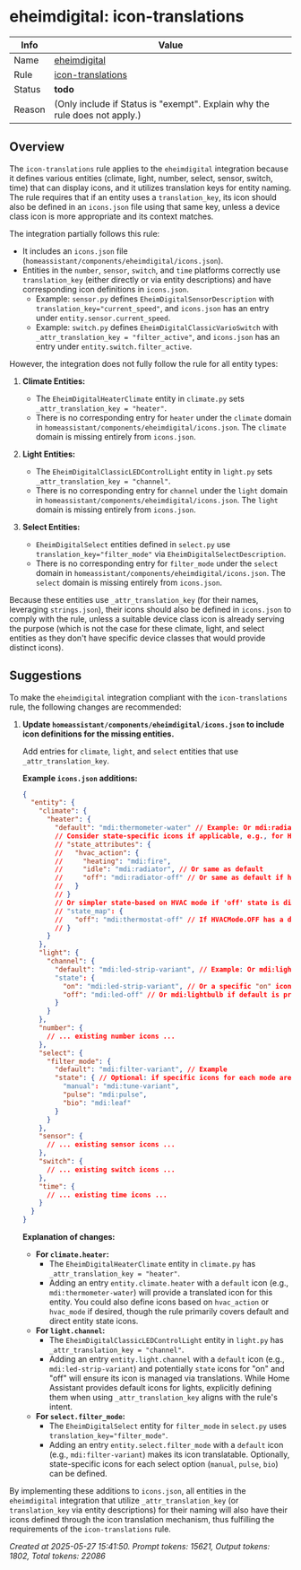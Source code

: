 # eheimdigital: icon-translations

| Info   | Value                                                                    |
|--------|--------------------------------------------------------------------------|
| Name   | [eheimdigital](https://www.home-assistant.io/integrations/eheimdigital/) |
| Rule   | [icon-translations](https://developers.home-assistant.io/docs/core/integration-quality-scale/rules/icon-translations)                                                     |
| Status | **todo**                                                                 |
| Reason | (Only include if Status is "exempt". Explain why the rule does not apply.) |

## Overview

The `icon-translations` rule applies to the `eheimdigital` integration because it defines various entities (climate, light, number, select, sensor, switch, time) that can display icons, and it utilizes translation keys for entity naming. The rule requires that if an entity uses a `translation_key`, its icon should also be defined in an `icons.json` file using that same key, unless a device class icon is more appropriate and its context matches.

The integration partially follows this rule:
*   It includes an `icons.json` file (`homeassistant/components/eheimdigital/icons.json`).
*   Entities in the `number`, `sensor`, `switch`, and `time` platforms correctly use `translation_key` (either directly or via entity descriptions) and have corresponding icon definitions in `icons.json`.
    *   Example: `sensor.py` defines `EheimDigitalSensorDescription` with `translation_key="current_speed"`, and `icons.json` has an entry under `entity.sensor.current_speed`.
    *   Example: `switch.py` defines `EheimDigitalClassicVarioSwitch` with `_attr_translation_key = "filter_active"`, and `icons.json` has an entry under `entity.switch.filter_active`.

However, the integration does not fully follow the rule for all entity types:

1.  **Climate Entities:**
    *   The `EheimDigitalHeaterClimate` entity in `climate.py` sets `_attr_translation_key = "heater"`.
    *   There is no corresponding entry for `heater` under the `climate` domain in `homeassistant/components/eheimdigital/icons.json`. The `climate` domain is missing entirely from `icons.json`.

2.  **Light Entities:**
    *   The `EheimDigitalClassicLEDControlLight` entity in `light.py` sets `_attr_translation_key = "channel"`.
    *   There is no corresponding entry for `channel` under the `light` domain in `homeassistant/components/eheimdigital/icons.json`. The `light` domain is missing entirely from `icons.json`.

3.  **Select Entities:**
    *   `EheimDigitalSelect` entities defined in `select.py` use `translation_key="filter_mode"` via `EheimDigitalSelectDescription`.
    *   There is no corresponding entry for `filter_mode` under the `select` domain in `homeassistant/components/eheimdigital/icons.json`. The `select` domain is missing entirely from `icons.json`.

Because these entities use `_attr_translation_key` (for their names, leveraging `strings.json`), their icons should also be defined in `icons.json` to comply with the rule, unless a suitable device class icon is already serving the purpose (which is not the case for these climate, light, and select entities as they don't have specific device classes that would provide distinct icons).

## Suggestions

To make the `eheimdigital` integration compliant with the `icon-translations` rule, the following changes are recommended:

1.  **Update `homeassistant/components/eheimdigital/icons.json` to include icon definitions for the missing entities.**

    Add entries for `climate`, `light`, and `select` entities that use `_attr_translation_key`.

    **Example `icons.json` additions:**

    ```json
    {
      "entity": {
        "climate": {
          "heater": {
            "default": "mdi:thermometer-water" // Example: Or mdi:radiator, mdi:thermostat
            // Consider state-specific icons if applicable, e.g., for HVAC action
            // "state_attributes": {
            //   "hvac_action": {
            //     "heating": "mdi:fire",
            //     "idle": "mdi:radiator", // Or same as default
            //     "off": "mdi:radiator-off" // Or same as default if hvac_mode handles off
            //   }
            // }
            // Or simpler state-based on HVAC mode if 'off' state is distinct
            // "state_map": {
            //   "off": "mdi:thermostat-off" // If HVACMode.OFF has a distinct icon
            // }
          }
        },
        "light": {
          "channel": {
            "default": "mdi:led-strip-variant", // Example: Or mdi:lightbulb
            "state": {
              "on": "mdi:led-strip-variant", // Or a specific "on" icon
              "off": "mdi:led-off" // Or mdi:lightbulb if default is preferred for off
            }
          }
        },
        "number": {
          // ... existing number icons ...
        },
        "select": {
          "filter_mode": {
            "default": "mdi:filter-variant", // Example
            "state": { // Optional: if specific icons for each mode are desired
              "manual": "mdi:tune-variant",
              "pulse": "mdi:pulse",
              "bio": "mdi:leaf"
            }
          }
        },
        "sensor": {
          // ... existing sensor icons ...
        },
        "switch": {
          // ... existing switch icons ...
        },
        "time": {
          // ... existing time icons ...
        }
      }
    }
    ```

    **Explanation of changes:**
    *   **For `climate.heater`:**
        *   The `EheimDigitalHeaterClimate` entity in `climate.py` has `_attr_translation_key = "heater"`.
        *   Adding an entry `entity.climate.heater` with a `default` icon (e.g., `mdi:thermometer-water`) will provide a translated icon for this entity. You could also define icons based on `hvac_action` or `hvac_mode` if desired, though the rule primarily covers default and direct entity state icons.
    *   **For `light.channel`:**
        *   The `EheimDigitalClassicLEDControlLight` entity in `light.py` has `_attr_translation_key = "channel"`.
        *   Adding an entry `entity.light.channel` with a `default` icon (e.g., `mdi:led-strip-variant`) and potentially `state` icons for "on" and "off" will ensure its icon is managed via translations. While Home Assistant provides default icons for lights, explicitly defining them when using `_attr_translation_key` aligns with the rule's intent.
    *   **For `select.filter_mode`:**
        *   The `EheimDigitalSelect` entity for `filter_mode` in `select.py` uses `translation_key="filter_mode"`.
        *   Adding an entry `entity.select.filter_mode` with a `default` icon (e.g., `mdi:filter-variant`) makes its icon translatable. Optionally, state-specific icons for each select option (`manual`, `pulse`, `bio`) can be defined.

By implementing these additions to `icons.json`, all entities in the `eheimdigital` integration that utilize `_attr_translation_key` (or `translation_key` via entity descriptions) for their naming will also have their icons defined through the icon translation mechanism, thus fulfilling the requirements of the `icon-translations` rule.

_Created at 2025-05-27 15:41:50. Prompt tokens: 15621, Output tokens: 1802, Total tokens: 22086_
